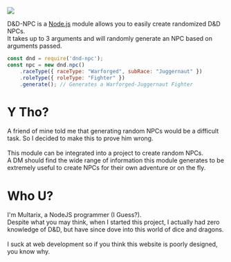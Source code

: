 <title>Welcome</title>
<link rel="stylesheet" type="text/css" href="./modules/css/style.css">
<link rel="stylesheet" type="text/css" href="./modules/css/home.css">
<script>const page = "home"</script>
<div class="background"></div>
<a class="npmLink" href="https://nodei.co/npm/dnd-npc/"><img class ="npm" src="https://nodei.co/npm/dnd-npc.png?compact=true"></a>
<p class="centered">D&D-NPC is a <a href="https://nodejs.org">Node.js</a> module allows you to easily create randomized D&D NPCs.<br>
It takes up to 3 arguments and will randomly generate an NPC based on arguments passed.</p>

```js
const dnd = require('dnd-npc');
const npc = new dnd.npc()
	.raceType({ raceType: "Warforged", subRace: "Juggernaut" })
	.roleType({ roleType: "Fighter" })
	.generate(); // Generates a Warforged-Juggernaut Fighter
```

<div class="row">
	<div class="columnLeft">
		<h1 class="centered"><b>Y Tho?</b></h1>
		<p>A friend of mine told me that generating random NPCs would be a difficult task.
		So I decided to make this to prove him wrong.<br>
		<br>
		This module can be integrated into a project to create random NPCs.<br>
		A DM should find the wide range of information this module generates to be extremely useful to create NPCs for their own adventure or on the fly.</p>
	</div>
	<div class="columnMid"></div>
	<div class="columnRight">
		<h1 class="centered"><b>Who U?</b></h1>
		<p>I'm Multarix, a NodeJS programmer (I Guess?).<br>
		Despite what you may think, when I started this project,
		I actually had zero knowledge of D&D, but have since dove
		into this world of dice and dragons.<br>
		<br>
		I suck at web development so if you think this website is poorly designed, you know why.</p>
	</div>
</div>
